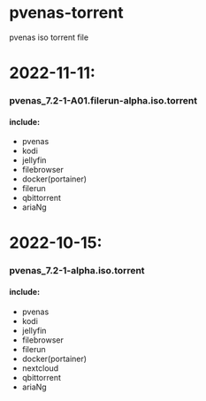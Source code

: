 # pvenas-torrent
pvenas iso torrent file


# 2022-11-11:

### pvenas_7.2-1-A01.filerun-alpha.iso.torrent

#### include:
-  pvenas
-  kodi
-  jellyfin
-  filebrowser
-  docker(portainer)
-  filerun
-  qbittorrent
-  ariaNg


# 2022-10-15:

### pvenas_7.2-1-alpha.iso.torrent


#### include:
-  pvenas
-  kodi
-  jellyfin
-  filebrowser
-  filerun
-  docker(portainer)
-  nextcloud
-  qbittorrent
-  ariaNg


